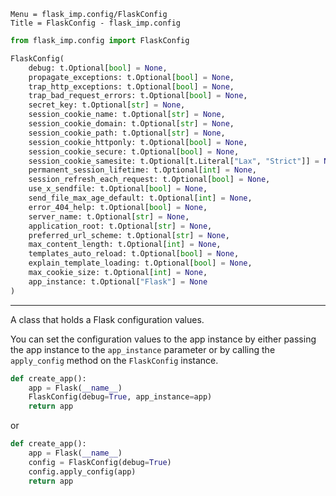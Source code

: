 ```
Menu = flask_imp.config/FlaskConfig
Title = FlaskConfig - flask_imp.config
```

```python
from flask_imp.config import FlaskConfig
```

```python
FlaskConfig(
    debug: t.Optional[bool] = None,
    propagate_exceptions: t.Optional[bool] = None,
    trap_http_exceptions: t.Optional[bool] = None,
    trap_bad_request_errors: t.Optional[bool] = None,
    secret_key: t.Optional[str] = None,
    session_cookie_name: t.Optional[str] = None,
    session_cookie_domain: t.Optional[str] = None,
    session_cookie_path: t.Optional[str] = None,
    session_cookie_httponly: t.Optional[bool] = None,
    session_cookie_secure: t.Optional[bool] = None,
    session_cookie_samesite: t.Optional[t.Literal["Lax", "Strict"]] = None,
    permanent_session_lifetime: t.Optional[int] = None,
    session_refresh_each_request: t.Optional[bool] = None,
    use_x_sendfile: t.Optional[bool] = None,
    send_file_max_age_default: t.Optional[int] = None,
    error_404_help: t.Optional[bool] = None,
    server_name: t.Optional[str] = None,
    application_root: t.Optional[str] = None,
    preferred_url_scheme: t.Optional[str] = None,
    max_content_length: t.Optional[int] = None,
    templates_auto_reload: t.Optional[bool] = None,
    explain_template_loading: t.Optional[bool] = None,
    max_cookie_size: t.Optional[int] = None,
    app_instance: t.Optional["Flask"] = None
)
```

---

A class that holds a Flask configuration values.

You can set the configuration values to the app instance by either passing the app instance to the `app_instance` 
parameter or by calling the `apply_config` method on the `FlaskConfig` instance.

```python
def create_app():
    app = Flask(__name__)
    FlaskConfig(debug=True, app_instance=app)
    return app
```
or
```python
def create_app():
    app = Flask(__name__)
    config = FlaskConfig(debug=True)
    config.apply_config(app)
    return app
```
